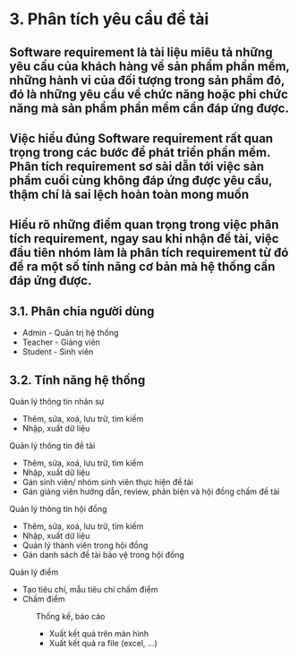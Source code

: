 <h1>3. Phân tích yêu cầu đề tài</h1>
  <h2>Software requirement là tài liệu miêu tả những yêu cầu của khách hàng về sản phẩm phần mềm, những hành vi của đối tượng trong sản phẩm đó, đó là những yêu cầu về chức năng hoặc phi chức năng mà sản phẩm phần mềm cần đáp ứng được.</h2>
  <h2>Việc hiểu đúng Software requirement rất quan trọng trong các bước để phát triển phần mềm. Phân tích requirement sơ sài dẫn tới việc sản phẩm cuối cùng không đáp ứng được yêu cầu, thậm chí là sai lệch hoàn toàn mong muốn</h2>
  <h2>Hiểu rõ những điểm quan trọng trong việc phân tích requirement, ngay sau khi nhận đề tài, việc đầu tiên nhóm làm là phân tích requirement từ đó đề ra một số tính năng cơ bản mà hệ thống cần đáp ứng được.</h2>
  <h2>3.1. Phân chia người dùng</h2>
    <ul>
    <li>Admin - Quản trị hệ thống</li>
    <li>Teacher - Giảng viên</li>
    <li>Student - Sinh viên</li>
    </ul>
  <h2>3.2. Tính năng hệ thống</h2>
    <p>Quản lý thông tin nhân sự</p>
    <ul>
    <li>Thêm, sửa, xoá, lưu trữ, tìm kiếm</li>
    <li>Nhập, xuất dữ liệu</li>
    </ul>
    <p>Quản lý thông tin đề tài</p>
    <ul>
    <li>Thêm, sửa, xoá, lưu trữ, tìm kiếm</li>
    <li>Nhập, xuất dữ liệu</li>
    <li>Gán sinh viên/ nhóm sinh viên thực hiện đề tài</li>
    <li>Gán giảng viên hướng dẫn, review, phản biện và hội đồng chấm đề tài</li>
    </ul>
    <p>Quản lý thông tin hội đồng</p>
    <ul>
    <li>Thêm, sửa, xoá, lưu trữ, tìm kiếm</li>
    <li>Nhập, xuất dữ liệu</li>
    <li>Quản lý thành viên trong hội đồng</li>
    <li>Gán danh sách đề tài bảo vệ trong hội đồng</li>
    </ul>
    <p>Quản lý điểm</p>
    <ul>
    <li>Tạo tiêu chí, mẫu tiêu chí chấm điểm</li>
    <li>Chấm điểm</li>
    <ul>
    <p>Thống kế, báo cáo</p>
    <ul>
    <li>Xuất kết quả trên màn hình</li>
    <li>Xuất kết quả ra file (excel, ...)</li>
    </ul>
